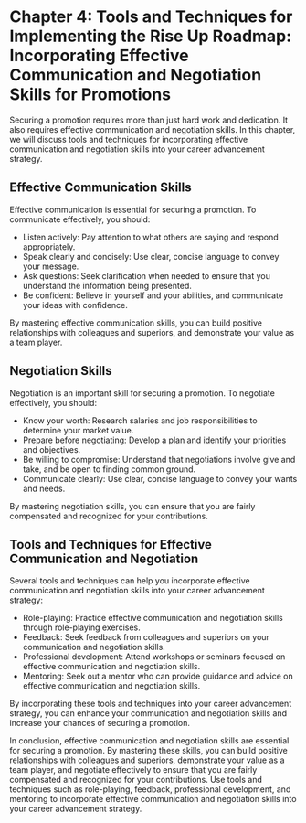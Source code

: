 Chapter 4: Tools and Techniques for Implementing the Rise Up Roadmap: Incorporating Effective Communication and Negotiation Skills for Promotions
=================================================================================================================================================

Securing a promotion requires more than just hard work and dedication. It also requires effective communication and negotiation skills. In this chapter, we will discuss tools and techniques for incorporating effective communication and negotiation skills into your career advancement strategy.

Effective Communication Skills
------------------------------

Effective communication is essential for securing a promotion. To communicate effectively, you should:

* Listen actively: Pay attention to what others are saying and respond appropriately.
* Speak clearly and concisely: Use clear, concise language to convey your message.
* Ask questions: Seek clarification when needed to ensure that you understand the information being presented.
* Be confident: Believe in yourself and your abilities, and communicate your ideas with confidence.

By mastering effective communication skills, you can build positive relationships with colleagues and superiors, and demonstrate your value as a team player.

Negotiation Skills
------------------

Negotiation is an important skill for securing a promotion. To negotiate effectively, you should:

* Know your worth: Research salaries and job responsibilities to determine your market value.
* Prepare before negotiating: Develop a plan and identify your priorities and objectives.
* Be willing to compromise: Understand that negotiations involve give and take, and be open to finding common ground.
* Communicate clearly: Use clear, concise language to convey your wants and needs.

By mastering negotiation skills, you can ensure that you are fairly compensated and recognized for your contributions.

Tools and Techniques for Effective Communication and Negotiation
----------------------------------------------------------------

Several tools and techniques can help you incorporate effective communication and negotiation skills into your career advancement strategy:

* Role-playing: Practice effective communication and negotiation skills through role-playing exercises.
* Feedback: Seek feedback from colleagues and superiors on your communication and negotiation skills.
* Professional development: Attend workshops or seminars focused on effective communication and negotiation skills.
* Mentoring: Seek out a mentor who can provide guidance and advice on effective communication and negotiation skills.

By incorporating these tools and techniques into your career advancement strategy, you can enhance your communication and negotiation skills and increase your chances of securing a promotion.

In conclusion, effective communication and negotiation skills are essential for securing a promotion. By mastering these skills, you can build positive relationships with colleagues and superiors, demonstrate your value as a team player, and negotiate effectively to ensure that you are fairly compensated and recognized for your contributions. Use tools and techniques such as role-playing, feedback, professional development, and mentoring to incorporate effective communication and negotiation skills into your career advancement strategy.
